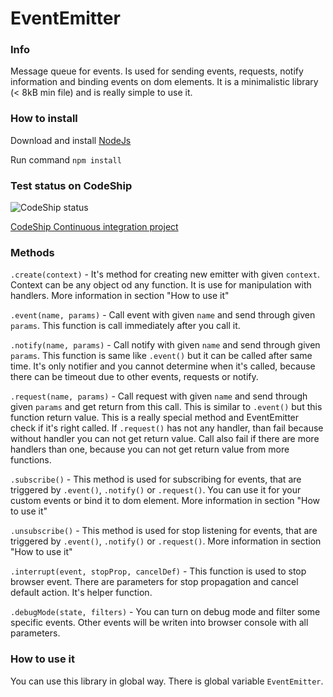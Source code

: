 # EventEmitter

### Info
Message queue for events. Is used for sending events, requests, notify information and
binding events on dom elements. It is a minimalistic library (< 8kB min file) and is really
simple to use it.

### How to install

Download and install [NodeJs](https://nodejs.org/en/)

Run command `npm install`

### Test status on CodeShip
![CodeShip status](https://codeship.com/projects/3e312a00-5f7a-0133-10a2-5684d7134b37/status?branch=master "CodeShip status")

[CodeShip Continuous integration project](https://codeship.com/projects/111793)

### Methods

`.create(context)` - It's method for creating new emitter with given `context`. Context can be any object od any function. 
It is use for manipulation with handlers. More information in section "How to use it"

`.event(name, params)` - Call event with given `name` and send through given `params`. This function is call immediately
after you call it.

`.notify(name, params)` - Call notify with given `name` and send through given `params`. This function is same like `.event()`
but it can be called after same time. It's only notifier and you cannot determine when it's called, because there can be
timeout due to other events, requests or notify.

`.request(name, params)` - Call request with given `name` and send through given `params` and get return from this call.
This is similar to `.event()` but this function return value. This is a really special method and EventEmitter check if 
it's right called. If `.request()` has not any handler, than fail because without handler you can not get return value. Call
also fail if there are more handlers than one, because you can not get return value from more functions.

`.subscribe()` - This method is used for subscribing for events, that are triggered by `.event()`, `.notify()` or `.request()`.
You can use it for your custom events or bind it to dom element. More information in section "How to use it"

`.unsubscribe()` - This method is used for stop listening for events, that are triggered by `.event()`, `.notify()` or `.request()`.
More information in section "How to use it"

`.interrupt(event, stopProp, cancelDef)` - This function is used to stop browser event. There are parameters for stop propagation
and cancel default action. It's helper function.

`.debugMode(state, filters)` - You can turn on debug mode and filter some specific events. Other events will be writen into
 browser console with all parameters.

### How to use it

You can use this library in global way. There is global variable `EventEmitter`. 

